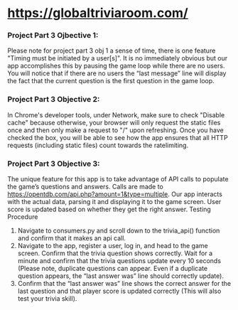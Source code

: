 # https://globaltriviaroom.com/

### Project Part 3 Ojbective 1:
Please note for project part 3 obj 1 a sense of time, there is one feature "Timing must be initiated by a user[s]". It is no immediately obvious but our app accomplishes this by pausing the game loop while there are no users. You will notice that if there are no users the “last message” line will display the fact that the current question is the first question in the game loop.

### Project Part 3 Objective 2:
In Chrome's developer tools, under Network, make sure to check "Disable cache" because otherwise, your browser will only request the static files once and then only make a request to "/" upon refreshing. Once you have checked the box, you will be able to see how the app ensures that all HTTP requests (including static files) count towards the ratelimiting.

### Project Part 3 Objective 3:
The unique feature for this app is to take advantage of API calls to populate the game’s questions and answers. Calls are made to https://opentdb.com/api.php?amount=1&type=multiple. Our app interacts with the actual data, parsing it and displaying it to the game screen. User score is updated based on whether they get the right answer.
Testing Procedure
1.	Navigate to consumers.py and scroll down to the trivia_api() function and confirm that it makes an api call.
2.	Navigate to the app, register a user, log in, and head to the game screen. Confirm that the trivia question shows correctly. Wait for a minute and confirm that the trivia questions update every 10 seconds (Please note, duplicate questions can appear. Even if a duplicate question appears, the “last answer was” line should correctly update).
3.	Confirm that the “last answer was” line shows the correct answer for the last question and that player score is updated correctly (This will also test your trivia skill).
